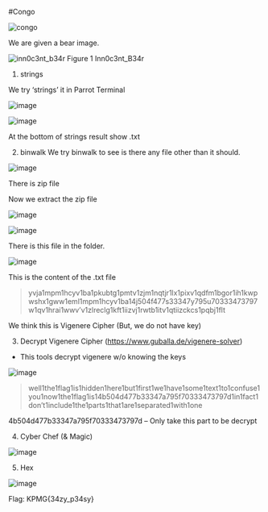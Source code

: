 #Congo

![congo](https://user-images.githubusercontent.com/44063862/49643001-883f2480-fa4f-11e8-801b-b08e13a3e7a6.PNG)

We are given a bear image.

![inn0c3nt_b34r](https://user-images.githubusercontent.com/44063862/49642987-7c536280-fa4f-11e8-8afa-4f9abaf9625a.png)
Figure 1 Inn0c3nt_B34r

1.	strings

We try ‘strings’ it in Parrot Terminal

![image](https://user-images.githubusercontent.com/44063862/49643041-a4db5c80-fa4f-11e8-9e05-53bcb4ede22f.png)

![image](https://user-images.githubusercontent.com/44063862/49643053-aa38a700-fa4f-11e8-8c68-a937b403ea73.png)

At the bottom of strings result show .txt

2.	binwalk
We try binwalk to see is there any file other than it should.

![image](https://user-images.githubusercontent.com/44063862/49643092-c8060c00-fa4f-11e8-8c67-faccc3d0b443.png)

There is zip file

Now we extract the zip file

![image](https://user-images.githubusercontent.com/44063862/49643114-d7855500-fa4f-11e8-9b7d-ac9332a06e46.png)

![image](https://user-images.githubusercontent.com/44063862/49643127-e0762680-fa4f-11e8-85ec-e00ce3a4c739.png)

There is this file in the folder.

![image](https://user-images.githubusercontent.com/44063862/49643165-f552ba00-fa4f-11e8-8205-e7552e119bf8.png)

This is the content of the .txt file

>yvja1mpm1hcyv1ba1pkubtg1pmtv1zjm1nqtjr1lx1pixv1qdfm1bgor1ih1kwpwshx1gww1eml1mpm1hcyv1ba14j504f477s33347y795u70333473797w1qv1hrai1wwv’v1zlreclg1kft1iizvj1rwtb1itv1qtiizckcs1pqbj1flt

We think this is Vigenere Cipher (But, we do not have key)

3.	Decrypt Vigenere Cipher (https://www.guballa.de/vigenere-solver)
-	This tools decrypt vigenere w/o knowing the keys

![image](https://user-images.githubusercontent.com/44063862/49643230-1f0be100-fa50-11e8-8a10-66404e574aa9.png)

>well1the1flag1is1hidden1here1but1first1we1have1some1text1to1confuse1you1now1the1flag1is14b504d477b33347a795f70333473797d1in1fact1don’t1include1the1parts1that1are1separated1with1one

4b504d477b33347a795f70333473797d – Only take this part to be decrypt

4.	Cyber Chef (& Magic)

![image](https://user-images.githubusercontent.com/44063862/49643281-3a76ec00-fa50-11e8-955d-ecf101fd890c.png)

5.	Hex

![image](https://user-images.githubusercontent.com/44063862/49643298-4b276200-fa50-11e8-8044-f41ae098d967.png)

Flag: KPMG{34zy_p34sy}



